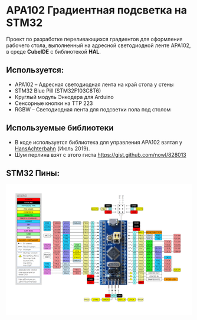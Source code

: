 # APA102 Градиентная подсветка на STM32

Проект по разработке переливающихся градиентов для оформления рабочего стола, выполненный на адресной светодиодной ленте APA102, в среде **CubeIDE** с библиотекой **HAL**.
 
## Используется:
- APA102 – Адресная светодиодная лента на край стола у стены
- STM32 Blue Pill (STM32F103C8T6)
- Круглый модуль Энкодера для Arduino
- Сенсорные кнопки на TTP 223
- RGBW – Светодиодная лента для подсветки пола под столом

## Используемые библиотеки
- В коде используется библиотека для управления APA102 взятая у [HansAchterbahn](https://github.com/HansAchterbahn/APA102-on-STM32-with-HAL) (Июль 2019).
- Шум перлина взят с этого гиста https://gist.github.com/nowl/828013

## STM32 Пины:
![](./images/stm32-pinout.png)